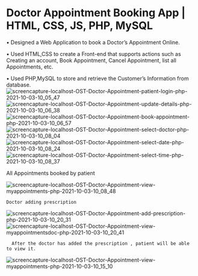 # Doctor Appointment Booking App | HTML, CSS, JS, PHP, MySQL 

• Designed a Web Application to book a Doctor’s Appointment Online.

• Used HTML,CSS to create a Front-end that supports actions such as Creating an account, Book Appointment, Cancel
Appointment, list all Appointments, etc. 

• Used PHP,MySQL to store and retrieve the Customer’s Information from database.
 ![screencapture-localhost-OST-Doctor-Appointment-patient-login-php-2021-10-03-10_05_47](https://user-images.githubusercontent.com/85606009/135740325-e8a70e38-a187-4332-a586-b56eb08de6f0.png)
![screencapture-localhost-OST-Doctor-Appointment-update-details-php-2021-10-03-10_06_38](https://user-images.githubusercontent.com/85606009/135740331-c02dec78-e4ae-4d02-938c-66217a08cfc7.png)
![screencapture-localhost-OST-Doctor-Appointment-book-appointment-php-2021-10-03-10_06_57](https://user-images.githubusercontent.com/85606009/135740334-395840a7-e170-4b2e-80c9-190432788c00.png)
![screencapture-localhost-OST-Doctor-Appointment-select-doctor-php-2021-10-03-10_08_04](https://user-images.githubusercontent.com/85606009/135740360-64434b40-2cdf-4e00-acaa-f37c28909850.png)
![screencapture-localhost-OST-Doctor-Appointment-select-date-php-2021-10-03-10_08_24](https://user-images.githubusercontent.com/85606009/135740363-8d76d4b1-8e91-4548-af77-d2a3d491da94.png)
![screencapture-localhost-OST-Doctor-Appointment-select-time-php-2021-10-03-10_08_37](https://user-images.githubusercontent.com/85606009/135740371-7db63ad9-9e63-47f6-81a4-73d25cc60f91.png)

All Appointments booked by patient

![screencapture-localhost-OST-Doctor-Appointment-view-myappointments-php-2021-10-03-10_08_48](https://user-images.githubusercontent.com/85606009/135740380-b68ba325-9e2b-4549-b219-e0e4e2e87ec1.png)

    Doctor adding prescription 
![screencapture-localhost-OST-Doctor-Appointment-add-prescription-php-2021-10-03-10_20_31](https://user-images.githubusercontent.com/85606009/135740432-2be82cbe-4fec-4e60-8302-3a7d37e76cea.png)
![screencapture-localhost-OST-Doctor-Appointment-view-myappointmentsdoc-php-2021-10-03-10_20_41](https://user-images.githubusercontent.com/85606009/135740438-495bd354-a799-469b-8a72-cd30f15accf5.png)

      After the doctor has added the prescription , patient will be able to view it.
![screencapture-localhost-OST-Doctor-Appointment-view-myappointments-php-2021-10-03-10_15_10](https://user-images.githubusercontent.com/85606009/135740442-d9557d5a-fe40-4c76-a14f-07ba6018a09c.png)
